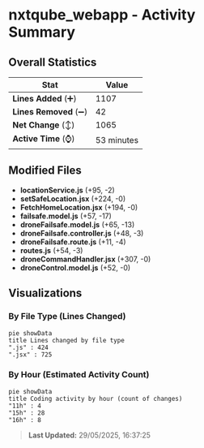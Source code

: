# nxtqube_webapp - Activity Summary 

## Overall Statistics

| Stat                   | Value                                                             |
| ---------------------- | ----------------------------------------------------------------- |
| **Lines Added** (➕)   | 1107                                          |
| **Lines Removed** (➖) | 42                                        |
| **Net Change** (↕)    | 1065                |
| **Active Time** (⌚)   | 53 minutes |


## Modified Files
- **locationService.js** (+95, -2)
- **setSafeLocation.jsx** (+224, -0)
- **FetchHomeLocation.jsx** (+194, -0)
- **failsafe.model.js** (+57, -17)
- **droneFailsafe.model.js** (+65, -13)
- **droneFailsafe.controller.js** (+48, -3)
- **droneFailsafe.route.js** (+11, -4)
- **routes.js** (+54, -3)
- **droneCommandHandler.jsx** (+307, -0)
- **droneControl.model.js** (+52, -0)

## Visualizations

### By File Type (Lines Changed)

```mermaid
pie showData
title Lines changed by file type
".js" : 424
".jsx" : 725
```

### By Hour (Estimated Activity Count)

```mermaid
pie showData
title Coding activity by hour (count of changes)
"11h" : 4
"15h" : 28
"16h" : 8
```


> **Last Updated:** 29/05/2025, 16:37:25